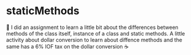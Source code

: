 # staticMethods
💁 I did an assignment to learn a little bit about the differences between methods of the class itself, instance of a class and static methods. A little activity about dollar conversion to learn about diffence methods and the same has a 6% IOF tax on the dollar conversion ☕
